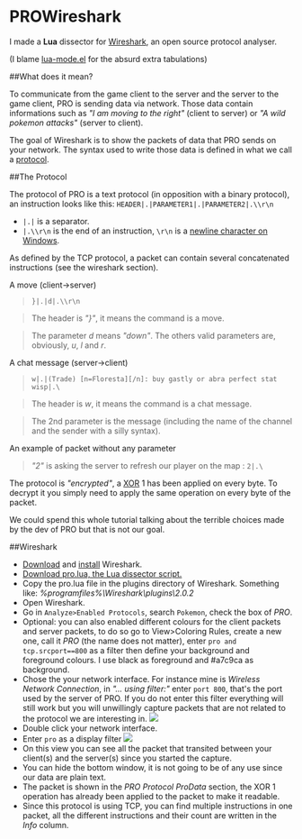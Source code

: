 # PROWireshark

I made a **Lua** dissector for [Wireshark](https://www.wireshark.org/), an open source protocol analyser.

(I blame [lua-mode.el](http://immerrr.github.io/lua-mode/) for the absurd extra tabulations)

##What does it mean?

To communicate from the game client to the server and the server to the game client, PRO is sending data via network. Those data contain informations such as *"I am moving to the right"* (client to server) or *"A wild pokemon attacks"* (server to client).

The goal of Wireshark is to show the packets of data that PRO sends on your network. The syntax used to write those data is defined in what we call a [protocol](https://en.wikipedia.org/wiki/Wireshark).

##The Protocol

The protocol of PRO is a text protocol (in opposition with a binary protocol), an instruction looks like this: `HEADER|.|PARAMETER1|.|PARAMETER2|.\\r\n`

 * `|.|` is a separator.
 * `|.\\r\n` is the end of an instruction, `\r\n` is a [newline character on Windows](https://en.wikipedia.org/wiki/Newline).

As defined by the TCP protocol, a packet can contain several concatenated instructions (see the wireshark section).

A move (client->server)

> `}|.|d|.\\r\n`

> The header is *"}"*, it means the command is a move.

> The parameter *d* means *"down"*. The others valid parameters are, obviously, *u*, *l* and *r*.

A chat message (server->client)

> `w|.|(Trade) [n=Floresta][/n]: buy gastly or abra perfect stat wisp|.\`

> The header is *w*, it means the command is a chat message.

> The 2nd parameter is the message (including the name of the channel and the sender with a silly syntax).

An example of packet without any parameter

> *"2"* is asking the server to refresh our player on the map : `2|.\`

The protocol is *"encrypted"*, a [XOR](https://en.wikipedia.org/wiki/Bitwise_operation#XOR) 1 has been applied on every byte. To decrypt it you simply need to apply the same operation on every byte of the packet.

We could spend this whole tutorial talking about the terrible choices made by the dev of PRO but that is not our goal.

##Wireshark

* [Download](https://www.wireshark.org/#download) and [install](https://www.wireshark.org/docs/wsug_html_chunked/ChBuildInstallWinInstall.html) Wireshark.
* [Download pro.lua, the Lua dissector script.](https://raw.githubusercontent.com/g0ldPRO/PROWireshark/master/pro.lua)
* Copy the pro.lua file in the plugins directory of Wireshark. Something like: *%programfiles%\Wireshark\plugins\2.0.2*
* Open Wireshark.
* Go in `Analyze>Enabled Protocols`, search `Pokemon`, check the box of *PRO*.
* Optional: you can also enabled different colours for the client packets and server packets, to do so go to View>Coloring Rules, create a new one, call it *PRO* (the name does not matter), enter `pro and tcp.srcport==800` as a filter then define your background and foreground colours. I use black as foreground and #a7c9ca as background.
* Chose the your network interface. For instance mine is *Wireless Network Connection*, in *"... using filter:"* enter `port 800`, that's the port used by the server of PRO. If you do not enter this filter everything will still work but you will unwillingly capture packets that are not related to the protocol we are interesting in.
![](http://i.imgur.com/GgY0tdV.png)
* Double click your network interface.
* Enter `pro` as a display filter
![](http://i.imgur.com/Nw1cOtO.png)
* On this view you can see all the packet that transited between your client(s) and the server(s) since you started the capture.
* You can hide the bottom window, it is not going to be of any use since our data are plain text.
* The packet is shown in the *PRO Protocol ProData* section, the XOR 1 operation has already been applied to the packet to make it readable.
* Since this protocol is using TCP, you can find multiple instructions in one packet, all the different instructions and their count are written in the *Info* column.
